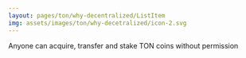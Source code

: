 ```yaml
---
layout: pages/ton/why-decentralized/ListItem
img: assets/images/ton/why-decetralized/icon-2.svg
---
```


Anyone can acquire, transfer and stake TON coins without permission